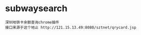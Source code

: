 subwaysearch
============
     
    深圳地铁卡余额查询chrome插件
    接口来源于这个地止 http://121.15.13.49:8080/sztnet/qrycard.jsp

